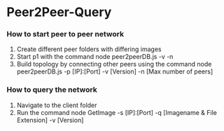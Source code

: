 # Peer2Peer-Query

### How to start peer to peer network
1. Create different peer folders with differing images
2. Start p1 with the command node peer2peerDB.js -v <Version> -n <Max number of peers>
3. Build topology by connecting other peers using the command node peer2peerDB.js -p [IP]:[Port] -v [Version] -n [Max number of peers]
  
### How to query the network
1. Navigate to the client folder
2. Run the command node GetImage -s [IP]:[Port] -q [Imagename & File Extension] -v [Version]
  
